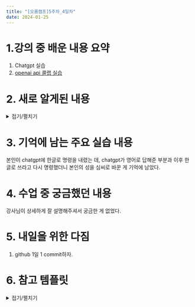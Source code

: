 ```yaml
---
title: "[오름캠프]5주차_4일차"
date: 2024-01-25
---
```


# 1.강의 중 배운 내용 요약  

1. Chatgpt 실습
2. [openai api 콜랩 실습](https://colab.research.google.com/drive/1fhHIPpCepsjmFESBjjqGUcTHsKsmNM7-?usp=sharing)

# 2. 새로 알게된 내용

<details close>
<summary>접기/펼치기</summary>
<div markdown="1">

복습을 위해 블로그글을 작성하려고 보니 오늘 실습한 게 많고 대부분 chatgpt 상에서 이뤄진 거라 뭘 쓸지 오랬동안 정하지 못했다. 대충 수업끝나고 한 시간 뒤 쯤에서야 정할 수 있었다.

아무튼 금일은 chatgpt를 실습하면서 프롬프트 엔지니어링을 배웠다. 프롬프트 엔지니어링은 대충 말하자면 gpt에 입력할 프롬프트를 체계화하고 구조화하여 gpt로 하여금 더 좋은 답변을 만드는 작업이다. 즉, gpt를 쓰는 데, Good Input을 넣는 거라고 보면 된다.

금일 강사님은 다음과 같이 프롬프트에 사용될 제약조건을 하나 하나 다루면서 실습을 진행하셨다.

```markdown
[제약조건]
1. 새로운 창 생성
2. 역할 부여
3. 제약조건 / 입력문
4. 말투지정
5. 대상지정
6. 구분기호 활용
7. 단계별지침
8. 사례와 예시의 중요성
9. 구조화된 출력 지정의 중요성
10. 점진적인 구성
```

1. 새로운 창 : chatgpt도 여러 탭을 띄워서 사용할 수 있다. 그렇기 때문에 멀티태스킹으로 사용하는 게 효율이 더 좋다.
2. 역할 부여 : 그럼 이제 gpt에게 뭘 시킬지를 써줘야 하는 데, 이 때 명령을 내리는 본인이 누구인지를 명시하는 게 좋다. 예를 들어, 나는 개발자인 데, 블로그를 쓰고 싶어. 라고 하면 개발이라는 범위로 좁혀서 잘 답해준다.
3. 제약조건 / 입력문 : 그 다음에는 일종의 제약 또는 입력문을 지정해줘야한다. 제약같은 경우, 이런 건 들어가면 안 된다. 나이는 몇이다 등등을 제한하는 것으로 생각하면 좋다. 입력문 같은 경우, 광고문구에는 이모티콘도 포함해줘 같은 부가적으로 포함되야하는 것들을 넣는다.
4. 말투지정 : 영어야 중세 영어까지 올라가는 게 아니면, 포맷을 유지하는 이상 반말 구분이 없는 편이다. 하지만 한글의 경우, 글을 읽는 대상에 따라 존댓말인지 아닌지가 굉장히 중요해진다. 특히 고객, 선생님 상대로 반말을 쓸 수는 더욱이 없기에 존댓말을 쓸지 말지 잘 정해줘야한다. 
창의적인 작업을 만드는 경우라면 거기에 맞게 말투를 선정해도 좋다.
5. 대상지정 : 만일 chatgpt에게 메일을 써달라고 하는 경우는 메일을 받는 대상이 친구가 아닌 이상 그 대상에 맞는 형식으로 글을 작성해야한다. 이를 위해 대상을 지정해주면 대상에 맞게 글을 구조적으로 잘 써준다.
이 다음부터는 말 그대로 인지라 어떻게 설명할지를 모르겠다. 지금 이렇게 글 쓰는 것보다 실습 한번 더하고 교안 한 번 더 보는 게 더 나을 수 있을 정도다. 백문이 불여일견이라고 만일 수업을 제대로 안 듣고 이 글을 보고 있는 사람이 있다면 당장 교안을 보면서 실습을 해보길 바란다.
6. 구분기호 활용
7. 단계별 지침
8. 사례와 예시의 중요성
9. 구조화된 출력 지정의 중요성
10. 점진적인 구성


그 다음으로는 chatgpt의 활용에 대해 배웠다. 대표적으로는 위에 언급된 제약조건을 적절히 섞어서 템플릿으로 활용하는 것이다. 이를 통해 블로그 글도 쉽게 쓸 수 있고, 이 때 블로그 글이 검색엔진에 선택되도록 SEO까지 만질 수 도 있다는 것을 알게 되었다.

마지막으로는 기획과 서비스적인 측면을 다뤘다. 기획 부분으로는 chatgpt를 구글 문서와 연동하여 블로그 글 기획을 한번에 하는 실습을 했다. 서비스 부분으로는 실제 서비스의 뒷단에서 돌아가는 chatgpt의 작동을 colab 환경에서 체험했다. colab환경에서는 openapi에서 개인에게 제공한 secret key를 이용해 chatgpt의 api를 이용하여 colab상에서 chatgpt 서비스를 이용할 수 있었다. 이에 대해 구조적인 설명을 하려면 사용자 경험과 뒤에서 이루어지는 과정을 이해해야 한다. 그 과정은 다음과 같다. 

먼저 본인이 인공지능 앱을 사용해서 무언가 입력 후 결과를 보는 건 앞단(Front-End)에서 시각적으로 표현이 되는 것이다. 그리고 그 과정의 중간에서 사용자의 입력을 받아서 처리하여 사용자에게 결과를 전달하기까지는 뒷단(Back-End)에서 이루어진다. 이번 colab에서 진행한 부분은 그 뒷단에서 이루어지는 일을 실습해본 것이다. 

그런데 여기서 유의할 점이 api를 사용할 때마다 일정 과금이 발생한다는 점이다. 그에 대한 이유는 다음과 같이 설명할 수 있다. 

colab과 같은 뒷단에서는 당연히 chatgpt같이 거대한 서비스를 직접적으로 구축해서 붙여서 쓰기 어렵다. 그렇기에 그런 거대한 서비스를 api로 통신하여 입력을 주고, 그 결과를 원격지 서비스로부터 받게 된다. 이렇게 api를 쓰는 사람은 보통 자신의 서비스를 위해 chatgpt의 리소스를 끌어다 쓰기 때문에 chatgpt 사이트에 직접 들어가서 사용하는 일반 고객과는 다르게 과금을 매길 수 밖에 없다. 그렇기에 무료 모델인 gpt 3.5를 쓰더라도 리소스 사용에 대한 과금이 생길 수 밖에 없는 것이다.

그럼 그 과금비용은 비쌀까? 그렇지도 않다. 다만 gpt 3.5와 gpt 4의 이용요금이 크게 차이가 난다. 이런 점을 고려해보면, 텍스트 기반 서비스를 제공하고 최신 정보까지 필요한 게 아니라면 gpt 3.5를 서비스로 이용하는 게 좋을지 모른다는 생각이 들었다. 물론 gpt 4가 gpt 3.5에 비해서 학습한 하이퍼파라미터 수가 압도적으로 많기에 그만큼 성능도 좋고 범용적이고 비싸다는 점도 이해는 된다. 

그렇다하더라도 처음부터 과금은 되지 않게 가입 시 소정의 크레딧을 준다. 그 크레딧이 5 달러 정도 인데, 테스트나 체험정도로는 5달러까지 쓰는 데는 꽤 걸리겠다 싶을 정도로 과금은 적당해보였다. 그런데 강사님에게 주어져있던 크레딧과 비교해보니 크게 차이가 났다. 하지만 이 부분도 이해할만 했다. 이는 chatgpt의 서비스적 성격 때문이다. 불만이 있는 사람은 다음과 같이 말할 수 있다.

AWS, GCP 처럼 나중에 가입해도 똑같은 프리티어 기간이나 크레딧을 주면 안 되냐?  
이런 불만에 대한 답은 안 된다이다. 이건 chatgpt의 서비스가 가지는 성격이 AWS,GCP와는 달라서 그럴 수 밖에 없다고 단정 지을 수 있다. 일단 AWS나 GCP는 Cloud Service Provider 이고 그 사용자와 사용 분야가 한정되어 있으니, 비교적 여유가 있어 크레딧이나 프리티어 기간을 아직까지도 좋게 줄 수 있다. 하지만 chatgpt의 경우, 잠재고객이 '무궁무진한 분야' + '일반인~전문가'까지로 확장되니 고객확보용으로 초기에만 많이 주고 사용자 풀이 많아지면 그만큼 적게 줄 수 밖에 없다. 왜냐하면 사용자풀이 많아지면 그만큼 드는 리소스 확충 및 소모 비용이 커지게 되어서, 크레딧 정책을 손대지 않고는 장사를 할 수 없기 때문이다. 만약 chatgpt가 마트의 미끼상품처럼 고객이 많아질수록 손해를 보는 서비스여도 그와 함께 메인 서비스가 이익을 보는 것이면 상관없을 수 있다. 하지만 chatgpt는 openai의 메인 서비스 중 하나이기에 초기 사용자와 후발대 간 형평성은 있을 수가 없는 것이다.

</div>
</details>


# 3. 기억에 남는 주요 실습 내용
본인이 chatgpt에 한글로 명령을 내렸는 데, chatgpt가 영어로 답해준 부분과 이후 한글로 쓰라고 다시 명령했더니 본인의 성을 심씨로 바꾼 게 기억에 남았다.

# 4. 수업 중 궁금했던 내용
강사님이 상세하게 잘 설명해주셔서 궁금한 게 없었다.

# 5. 내일을 위한 다짐
1. github 1일 1 commit하자.

# 6. 참고 템플릿

<details close>
<summary>접기/펼치기</summary>
<div markdown="1">
    
    [오늘 강의 요약 정리] - 오늘 어떤 것을 배웠나요?

    [오늘의 발견] - 오늘 배웠던 것 중에 처음 알았던 것은 어떤 것이 있었나요?

    [오늘의 실습] - 실습때 했던 코드를 첨부하는 것을 추천드립니다.

    [오늘의 질문] - 이해가 가지 않았다던가? 추가적으로 궁금한 것을 정리해보세요.

    [오늘의 복습] - 남은 시간 동안 어떻게 복습할 것인지?

    [내일을 위한 다짐] - 개인적인 피드백을 적어보고, 중간에 마음이 꺾이지 않기 위해 나의 다짐을 적어보고, 오늘을 정리해봅시다.

</div>
</details>